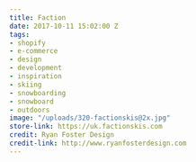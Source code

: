 ```yaml
---
title: Faction
date: 2017-10-11 15:02:00 Z
tags:
- shopify
- e-commerce
- design
- development
- inspiration
- skiing
- snowboarding
- snowboard
- outdoors
image: "/uploads/320-factionskis@2x.jpg"
store-link: https://uk.factionskis.com
credit: Ryan Foster Design
credit-link: http://www.ryanfosterdesign.com
---
```


